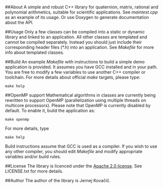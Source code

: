 ##About
A simple and robust C++ library for quaternion, matrix, rational and
polynomial arithmetics, suitable for scientific applications. See 
_maintest.cpp_ as an example of its usage. Or use Doxygen to generate 
documentation about the API.

##Usage
Only a few classes can be compiled into a static or dynamic library and
linked to an application. All other classes are templated and cannot be
compiled separately. Instead you should just include their corresponding
header files (*.h) into an application. See _Makefile_ for more info about
templated classes.

##Build
An example _Makefile_ with instructions to build a simple demo application
is provided. It assumes you have GCC installed and in your path. You are
free to modify a few variables to use another C++ compiler or toolchain.
For more details about official _make_ targets, please type:

`make help`

##OpenMP support
Mathematical algorithms in classes are currently being rewritten to support
OpenMP (parallelization using multiple threads on multicore processors).
Please note that OpenMP is currently disabled by default. To enable it,
build the application as:

`make openmp`

For more details, type

`make help`

Build instructions assume that GCC is used as a compiler. If you wish to
use any other compiler, you should edit _Makefile_ and modify appropriate
variables and/or build rules.

##License
The library is licenced under the
[Apache 2.0 license](http://www.apache.org/licenses/LICENSE-2.0).
See LICENSE.txt for more details.

##Author
The author of the library is Jernej Kova&#x010d;i&#x010d;.
